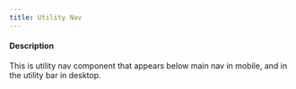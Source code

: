 ```yaml
---
title: Utility Nav
---
```

#### Description
This is utility nav component that appears below main nav in mobile, and in the utility bar in desktop.
